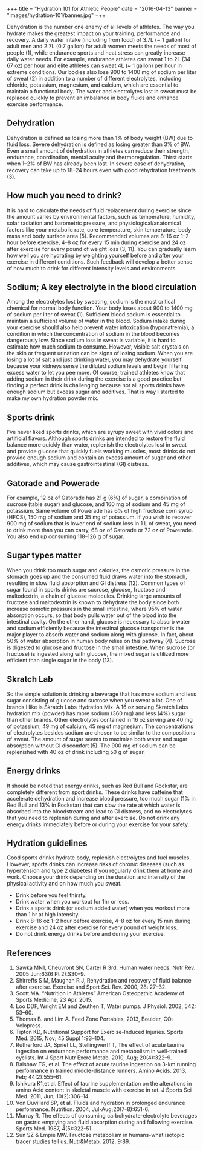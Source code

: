 +++
title = "Hydration 101 for Athletic People"
date = "2016-04-13"
banner = "images/hydration-101/banner.jpg"
+++

 
Dehydration is the number one enemy of all levels of athletes. The way
you hydrate makes the greatest impact on your training, performance
and recovery. A daily water intake (including from food) of 3.7L (~ 1
gallon) for adult men and 2.7L (0.7 gallon) for adult women meets the
needs of most of people (1), while endurance sports and heat stress
can greatly increase daily water needs. For example, endurance
athletes can sweat 1 to 2L (34–67 oz) per hour and elite athletes can
sweat 4L (~ 1 gallon) per hour in extreme conditions. Our bodies also
lose 900 to 1400 mg of sodium per liter of sweat (2) in addition to a
number of different electrolytes, including chloride, potassium,
magnesium, and calcium, which are essential to maintain a functional
body. The water and electrolytes lost in sweat must be replaced
quickly to prevent an imbalance in body fluids and enhance exercise
performance.
 
## Dehydration

Dehydration is defined as losing more than 1% of body weight (BW) due
to fluid loss. Severe dehydration is defined as losing greater than 3%
of BW. Even a small amount of dehydration in athletes can reduce their
strength, endurance, coordination, mental acuity and
thermoregulation. Thirst starts when 1–2% of BW has already been
lost. In severe case of dehydration, recovery can take up to 18–24
hours even with good rehydration treatments (3).

## How much you need to drink?

It is hard to calculate the needs of fluid replacement during exercise
since the amount varies by environmental factors, such as temperature,
humidity, solar radiation and barometric pressure, and
physiological/anatomical factors like your metabolic rate, core
temperature, skin temperature, body mass and body surface area
(5). Recommended volumes are 8–16 oz 1–2 hour before exercise, 4–8 oz
for every 15 min during exercise and 24 oz after exercise for every
pound of weight loss (3, 11). You can gradually learn how well you are
hydrating by weighting yourself before and after your exercise in
different conditions. Such feedback will develop a better sense of how
much to drink for different intensity levels and environments.
 
## Sodium; A key electrolyte in the blood circulation

Among the electrolytes lost by sweating, sodium is the most critical
chemical for normal body function. Your body loses about 900 to 1400
mg of sodium per liter of sweat (1). Sufficient blood sodium is
essential to maintain a sufficient volume of water in the
blood. Sodium intake during your exercise should also help prevent
water intoxication (hyponatremia), a condition in which the
concentration of sodium in the blood becomes dangerously low. Since
sodium loss in sweat is variable, it is hard to estimate how much
sodium to consume. However, visible salt crystals on the skin or
frequent urination can be signs of losing sodium. When you are losing
a lot of salt and just drinking water, you may dehydrate yourself
because your kidneys sense the diluted sodium levels and begin
filtering excess water to let you pee more. Of course, trained
athletes know that adding sodium in their drink during the exercise is
a good practice but finding a perfect drink is challenging because not
all sports drinks have enough sodium but excess sugar and
additives. That is way I started to make my own hydration powder mix.
 
## Sports drink

I’ve never liked sports drinks, which are syrupy sweet with vivid
colors and artificial flavors. Although sports drinks are intended to
restore the fluid balance more quickly than water, replenish the
electrolytes lost in sweat and provide glucose that quickly fuels
working muscles, most drinks do not provide enough sodium and contain
an excess amount of sugar and other additives, which may cause
gastrointestinal (GI) distress.

## Gatorade and Powerade

For example, 12 oz of Gatorade has 21 g (6%) of sugar, a combination
of sucrose (table sugar) and glucose, and 160 mg of sodium and 45 mg
of potassium. Same volume of Powerade has 6% of high fructose corn
syrup (HFCS), 150 mg of sodium and 35 mg of potassium. If you wish to
recover 900 mg of sodium that is lower end of sodium loss in 1 L of
sweat, you need to drink more than you can carry, 68 oz of Gatorade or
72 oz of Powerade. You also end up consuming 118–126 g of sugar.

## Sugar types matter

When you drink too much sugar and calories, the osmotic pressure in
the stomach goes up and the consumed fluid draws water into the
stomach, resulting in slow fluid absorption and GI distress
(12). Common types of sugar found in sports drinks are sucrose,
glucose, fructose and maltodextrin, a chain of glucose
molecules. Drinking large amounts of fructose and maltodextrin is
known to dehydrate the body since both increase osmotic pressures in
the small intestine, where 95% of water absorption occurs, so that
body pulls water out of the blood into the intestinal cavity. On the
other hand, glucose is necessary to absorb water and sodium
efficiently because the intestinal glucose transporter is the major
player to absorb water and sodium along with glucose. In fact, about
50% of water absorption in human body relies on this pathway
(4). Sucrose is digested to glucose and fructose in the small
intestine. When sucrose (or fructose) is ingested along with glucose,
the mixed sugar is utilized more efficient than single sugar in the
body (13).

## Skratch Lab

So the simple solution is drinking a beverage that has more sodium and
less sugar consisting of glucose and sucrose when you sweat a lot. One
of brands I like is Skratch Labs Hydration Mix. A 16 oz serving
Skratch Labs hydration mix (powder) has more sodium (360 mg) and less
(4%) sugar than other brands. Other electrolytes contained in 16 oz
serving are 40 mg of potassium, 49 mg of calcium, 45 mg of
magnesium. The concentrations of electrolytes besides sodium are
chosen to be similar to the compositions of sweat. The amount of sugar
seems to maximize both water and sugar absorption without GI
discomfort (5). The 900 mg of sodium can be replenished with 40 oz of
drink including 50 g of sugar.
 
 
## Energy drinks

It should be noted that energy drinks, such as Red Bull and Rockstar,
are completely different from sport drinks. These drinks have caffeine
that accelerate dehydration and increase blood pressure, too much
sugar (1% in Red Bull and 13% in Rockstar) that can slow the rate at
which water is absorbed into the bloodstream and lead to GI distress,
and no electrolytes that you need to replenish during and after
exercise. Do not drink any energy drinks immediately before or during
your exercise for your safety.

## Hydration guidelines

Good sports drinks hydrate body, replenish electrolytes and fuel
muscles. However, sports drinks can increase risks of chronic diseases
(such as hypertension and type 2 diabetes) if you regularly drink them
at home and work. Choose your drink depending on the duration and
intensity of the physical activity and on how much you sweat.

- Drink before you feel thirsty.
- Drink water when you workout for 1hr or less.
- Drink a sports drink (or sodium added water) when you workout more than 1 hr at high intensity.
- Drink 8–16 oz 1–2 hour before exercise, 4–8 oz for every 15 min during exercise and 24 oz after exercise for every pound of weight loss.
- Do not drink energy drinks before and during your exercise.
 
## References

1. Sawka MN1, Cheuvront SN, Carter R 3rd. Human water needs. Nutr Rev. 2005 Jun;63(6 Pt 2):S30–9.
2. Shirreffs S M, Maughan R J, Rehydration and recovery of fluid balance after exercise. Exercise and Sport Sci. Rev. 2000, 28: 27–32.
3. Scott MA. “Nutrition in Athletes” American Osteopathic Academy of Sports Medicine, 23 Apr. 2015.
4. Loo DDF, Wright EM and Zeuthen T, Water pumps. J Physiol. 2002, 542: 53–60.
5. Thomas B. and Lim A. Feed Zone Portables, 2013, Boulder, CO: Velopress.
6. Tipton KD, Nutritional Support for Exercise-Induced Injuries. Sports Med. 2015, Nov; 45 Suppl 1:93–104.
7. Rutherford JA, Spriet LL, Stellingwerff T, The effect of acute taurine ingestion on endurance performance and metabolism in well-trained cyclists. Int J Sport Nutr Exerc Metab. 2010, Aug; 20(4):322–9.
8. Balshaw TG, et al. The effect of acute taurine ingestion on 3-km running performance in trained middle-distance runners. Amino Acids. 2013, Feb; 44(2):555–61.
9. Ishikura K1,et al. Effect of taurine supplementation on the alterations in amino Acid content in skeletal muscle with exercise in rat. J Sports Sci Med. 2011, Jun; 10(2):306–14.
10. Von Duvillard SP, et al. Fluids and hydration in prolonged endurance performance. Nutrition. 2004, Jul-Aug;20(7-8):651-6.
11. Murray R. The effects of consuming carbohydrate-electrolyte beverages on gastric emptying and fluid absorption during and following exercise. Sports Med. 1987, 4(5):322-51.
12. Sun SZ & Empie MW. Fructose metabolism in humans-what isotopic tracer studies tell us. Nutr&Metab. 2012, 9:89.
 
 
 

